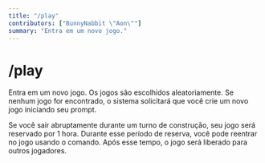 ```yaml
---
title: "/play"
contributors: ["BunnyNabbit \"Aon\""]
summary: "Entra em um novo jogo."
---
```


# /play

Entra em um novo jogo. Os jogos são escolhidos aleatoriamente. Se nenhum jogo for encontrado, o sistema solicitará que você crie um novo jogo iniciando seu prompt.

Se você sair abruptamente durante um turno de construção, seu jogo será reservado por 1 hora. Durante esse período de reserva, você pode reentrar no jogo usando o comando. Após esse tempo, o jogo será liberado para outros jogadores.